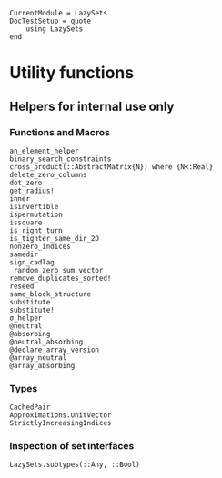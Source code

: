 ```@meta
CurrentModule = LazySets
DocTestSetup = quote
    using LazySets
end
```

# Utility functions

## Helpers for internal use only

### Functions and Macros

```@docs
an_element_helper
binary_search_constraints
cross_product(::AbstractMatrix{N}) where {N<:Real}
delete_zero_columns
dot_zero
get_radius!
inner
isinvertible
ispermutation
issquare
is_right_turn
is_tighter_same_dir_2D
nonzero_indices
samedir
sign_cadlag
_random_zero_sum_vector
remove_duplicates_sorted!
reseed
same_block_structure
substitute
substitute!
σ_helper
@neutral
@absorbing
@neutral_absorbing
@declare_array_version
@array_neutral
@array_absorbing
```

### Types

```@docs
CachedPair
Approximations.UnitVector
StrictlyIncreasingIndices
```

### Inspection of set interfaces

```@docs
LazySets.subtypes(::Any, ::Bool)
```
